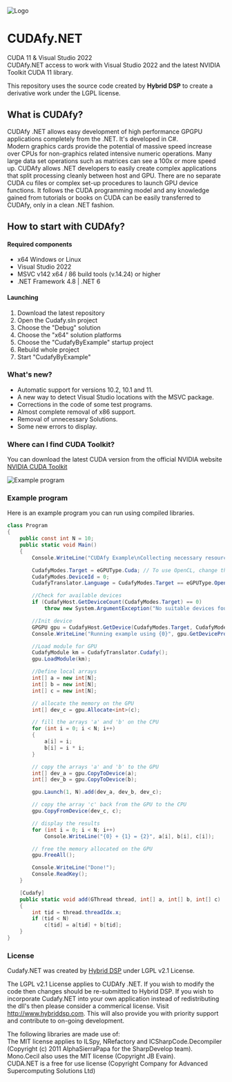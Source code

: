 ![Logo](https://github.com/rapiddev/CUDAfy.NET/blob/master/assets/cudafynet-banner.png?raw=true)

# CUDAfy.NET  
CUDA 11 & Visual Studio 2022  
CUDAfy.NET access to work with Visual Studio 2022 and the latest NVIDIA Toolkit CUDA 11 library.  

This repository uses the source code created by **Hybrid DSP** to create a derivative work under the LGPL license.

## What is CUDAfy?
CUDAfy .NET allows easy development of high performance GPGPU applications completely from the .NET. It's developed in C#.  
Modern graphics cards provide the potential of massive speed increase over CPUs for non-graphics related intensive numeric operations. Many large data set operations such as matrices can see a 100x or more speed up. CUDAfy allows .NET developers to easily create complex applications that split processing cleanly between host and GPU. There are no separate CUDA cu files or complex set-up procedures to launch GPU device functions. It follows the CUDA programming model and any knowledge gained from tutorials or books on CUDA can be easily transferred to CUDAfy, only in a clean .NET fashion.

## How to start with CUDAfy?

#### Required components
- x64 Windows or Linux
- Visual Studio 2022
- MSVC v142 x64 / 86 build tools (v.14.24) or higher
- .NET Framework 4.8 | .NET 6

#### Launching
1. Download the latest repository
2. Open the Cudafy.sln project
3. Choose the "Debug" solution
4. Choose the "x64" solution platforms
5. Choose the "CudafyByExample" startup project
6. Rebuild whole project
7. Start "CudafyByExample"

### What's new?
- Automatic support for versions 10.2, 10.1 and 11.
- A new way to detect Visual Studio locations with the MSVC package.
- Corrections in the code of some test programs.
- Almost complete removal of x86 support.
- Removal of unnecessary Solutions.
- Some new errors to display.

### Where can I find CUDA Toolkit?
You can download the latest CUDA version from the official NVIDIA website
[NVIDIA CUDA Toolkit](https://developer.nvidia.com/cuda-downloads)

![Example program](https://github.com/rapiddev/CUDAfy.NET/blob/master/assets/cudafy-example.png?raw=true)

### Example program
Here is an example program you can run using compiled libraries.
```c#
class Program
{
    public const int N = 10;
    public static void Main()
    {
        Console.WriteLine("CUDAfy Example\nCollecting necessary resources...");

        CudafyModes.Target = eGPUType.Cuda; // To use OpenCL, change this enum
        CudafyModes.DeviceId = 0;
        CudafyTranslator.Language = CudafyModes.Target == eGPUType.OpenCL ? eLanguage.OpenCL : eLanguage.Cuda;

        //Check for available devices
        if (CudafyHost.GetDeviceCount(CudafyModes.Target) == 0)
            throw new System.ArgumentException("No suitable devices found.", "original");

        //Init device
        GPGPU gpu = CudafyHost.GetDevice(CudafyModes.Target, CudafyModes.DeviceId);
        Console.WriteLine("Running example using {0}", gpu.GetDeviceProperties(false).Name);

        //Load module for GPU
        CudafyModule km = CudafyTranslator.Cudafy();
        gpu.LoadModule(km);

        //Define local arrays
        int[] a = new int[N];
        int[] b = new int[N];
        int[] c = new int[N];

        // allocate the memory on the GPU
        int[] dev_c = gpu.Allocate<int>(c);

        // fill the arrays 'a' and 'b' on the CPU
        for (int i = 0; i < N; i++)
        {
            a[i] = i;
            b[i] = i * i;
        }

        // copy the arrays 'a' and 'b' to the GPU
        int[] dev_a = gpu.CopyToDevice(a);
        int[] dev_b = gpu.CopyToDevice(b);

        gpu.Launch(1, N).add(dev_a, dev_b, dev_c);

        // copy the array 'c' back from the GPU to the CPU
        gpu.CopyFromDevice(dev_c, c);

        // display the results
        for (int i = 0; i < N; i++)
            Console.WriteLine("{0} + {1} = {2}", a[i], b[i], c[i]);

        // free the memory allocated on the GPU
        gpu.FreeAll();

        Console.WriteLine("Done!");
        Console.ReadKey();
    }

    [Cudafy]
    public static void add(GThread thread, int[] a, int[] b, int[] c)
    {
        int tid = thread.threadIdx.x;
        if (tid < N)
            c[tid] = a[tid] + b[tid];
    }
}
```

### License
Cudafy.NET was created by [Hybrid DSP](http://hybriddsp.com/products/cudafynet/) under LGPL v2.1 License.  

The LGPL v2.1 License applies to CUDAfy .NET. If you wish to modify the code then changes should be re-submitted to Hybrid DSP. If you wish to incorporate Cudafy.NET into your own application instead of redistributing the dll's then please consider a commerical license. Visit http://www.hybriddsp.com. This will also provide you with priority support and contribute to on-going development.

The following libraries are made use of:  
The MIT license applies to ILSpy, NRefactory and ICSharpCode.Decompiler (Copyright (c) 2011 AlphaSierraPapa for the SharpDevelop team).  
Mono.Cecil also uses the MIT license (Copyright JB Evain).  
CUDA.NET is a free for use license (Copyright Company for Advanced Supercomputing Solutions Ltd)
